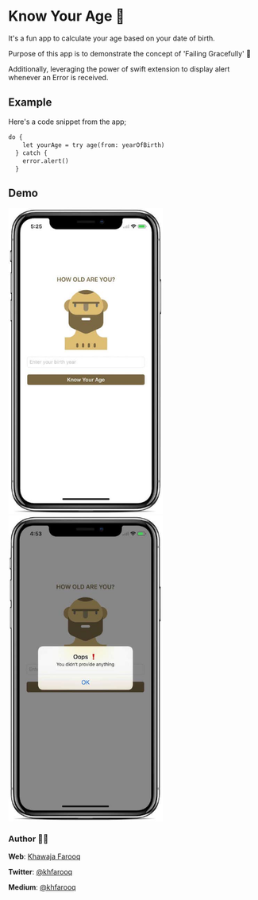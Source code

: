 # Know Your Age 🔞
It's a fun app to calculate your age based on your date of birth.

Purpose of this app is to demonstrate the concept of 'Failing Gracefully' 💩

Additionally, leveraging the power of swift extension to display alert whenever an Error is received.

## Example

Here's a code snippet from the app;
```
do {
    let yourAge = try age(from: yearOfBirth)
  } catch { 
    error.alert()
  }
```

## Demo

<img src="/screenshots/sc1.jpeg" width="311" height="616"/> <img src="/screenshots/sc2.jpeg" width="311" height="616"/> 

### Author 🙏🏻
**Web**: [Khawaja Farooq](http://khawajafarooq.github.io)

**Twitter**: [@khfarooq](https://twitter.com/khfarooq)

**Medium**: [@khfarooq](https://medium.com/@khfarooq)
